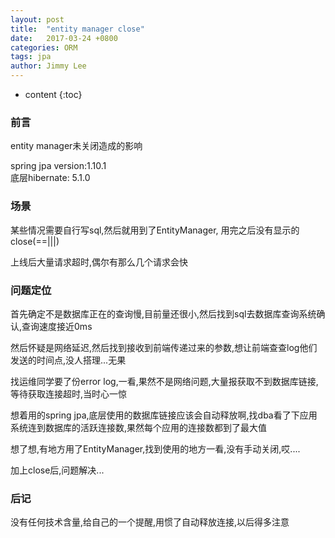 ```yaml
---
layout: post
title:  "entity manager close"
date:   2017-03-24 +0800
categories: ORM
tags: jpa
author: Jimmy Lee
---
```


* content
{:toc}

### 前言
entity manager未关闭造成的影响

spring jpa version:1.10.1  
底层hibernate: 5.1.0 

### 场景
某些情况需要自行写sql,然后就用到了EntityManager, 用完之后没有显示的close(==|||)

上线后大量请求超时,偶尔有那么几个请求会快


### 问题定位
首先确定不是数据库正在的查询慢,目前量还很小,然后找到sql去数据库查询系统确认,查询速度接近0ms

然后怀疑是网络延迟,然后找到接收到前端传递过来的参数,想让前端查查log他们发送的时间点,没人搭理...无果

找运维同学要了份error log,一看,果然不是网络问题,大量报获取不到数据库链接,等待获取连接超时,当时心一惊

想着用的spring jpa,底层使用的数据库链接应该会自动释放啊,找dba看了下应用系统连到数据库的活跃连接数,果然每个应用的连接数都到了最大值

想了想,有地方用了EntityManager,找到使用的地方一看,没有手动关闭,哎....

加上close后,问题解决...

### 后记
没有任何技术含量,给自己的一个提醒,用惯了自动释放连接,以后得多注意